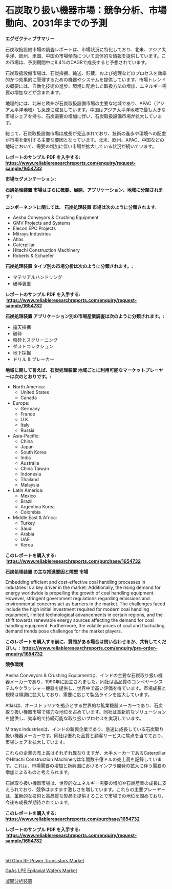 <p><h1>石炭取り扱い機器市場：競争分析、市場動向、2031年までの予測</h1></p><p><strong>エグゼクティブサマリー</strong></p>
<p><p>石炭取扱設備市場の調査レポートは、市場状況に特化しており、北米、アジア太平洋、欧州、米国、中国の市場傾向について具体的な情報を提供しています。この市場は、予測期間中に8.4%のCAGRで成長すると予想されています。</p><p>石炭取扱設備市場は、石炭採掘、輸送、貯蔵、および処理などのプロセスを効率的かつ効果的に管理するための機器やシステムを提供しています。市場トレンドの概要には、自動化技術の進歩、環境に配慮した取扱方法の増加、エネルギー需要の増加などが含まれます。</p><p>地理的には、北米と欧州が石炭取扱設備市場の主要な地域であり、APAC（アジア太平洋地域）も急速に成長しています。中国はアジア太平洋地域で最も大きな市場シェアを持ち、石炭需要の増加に伴い、石炭取扱設備市場が拡大しています。</p><p>総じて、石炭取扱設備市場は成長が見込まれており、技術の進歩や環境への配慮が市場を牽引する主要な要因となっています。北米、欧州、APAC、中国などの地域において、需要の増加に伴い市場が拡大している状況が続いています。</p></p>
<p><strong>レポートのサンプル PDF を入手する: <a href="https://www.reliableresearchreports.com/enquiry/request-sample/1654732">https://www.reliableresearchreports.com/enquiry/request-sample/1654732</a></strong></p>
<p><strong>市場セグメンテーション:</strong></p>
<p><strong> 石炭処理装置 市場はさらに概要、展開、アプリケーション、地域に分類されます :</strong></p>
<p><strong>コンポーネントに関しては、 石炭処理装置 市場は次のように分類されます: &nbsp;</strong></p>
<p><ul><li>Aesha Conveyors & Crushing Equipment</li><li>GMV Projects and Systems</li><li>Elecon EPC Projects</li><li>Mitrays Industries</li><li>Atlas</li><li>Caterpillar</li><li>Hitachi Construction Machinery</li><li>Roberts & Schaefer</li></ul></p>
<p><strong> 石炭処理装置 タイプ別の市場分析は次のように分類されます。:</strong></p>
<p><ul><li>マテリアルハンドリング</li><li>破砕装置</li></ul></p>
<p><strong>レポートのサンプル PDF を入手する: &nbsp;<a href="https://www.reliableresearchreports.com/enquiry/request-sample/1654732">https://www.reliableresearchreports.com/enquiry/request-sample/1654732</a></strong></p>
<p><strong> 石炭処理装置 アプリケーション別の市場産業調査は次のように分類されます。:</strong></p>
<p><ul><li>露天採掘</li><li>破砕</li><li>粉砕とスクリーニング</li><li>ダストコレクション</li><li>地下採掘</li><li>ドリル & ブレーカー</li></ul></p>
<p><strong>地域に関して言えば、石炭処理装置 地域ごとに利用可能なマーケットプレーヤーは次のとおりです。:</strong></p>
<p><ul>
    <li>
        North America:
        <ul>
            <li>United States</li>
            <li>Canada</li>
        </ul>
    </li>
    <li>
        Europe:
        <ul>
            <li>Germany</li>
            <li>France</li>
            <li>U.K.</li>
            <li>Italy</li>
            <li>Russia</li>
        </ul>
    </li>
    <li>
        Asia-Pacific:
        <ul>
            <li>China</li>
            <li>Japan</li>
            <li>South Korea</li>
            <li>India</li>
            <li>Australia</li>
            <li>China Taiwan</li>
            <li>Indonesia</li>
            <li>Thailand</li>
            <li>Malaysia</li>
        </ul>
    </li>
    <li>
        Latin America:
        <ul>
            <li>Mexico</li>
            <li>Brazil</li>
            <li>Argentina Korea</li>
            <li>Colombia</li>
        </ul>
    </li>
    <li>
        Middle East & Africa:
        <ul>
            <li>Turkey</li>
            <li>Saudi</li>
            <li>Arabia</li>
            <li>UAE</li>
            <li>Korea</li>
        </ul>
    </li>
    </ul></p>
<p><strong>このレポートを購入する: &nbsp;<a href="https://www.reliableresearchreports.com/purchase/1654732">https://www.reliableresearchreports.com/purchase/1654732</a></strong></p>
<p><strong>石炭処理装置 の主な推進要因と障壁 市場</strong></p>
<p><p>Embedding efficient and cost-effective coal handling processes in industries is a key driver in the market. Additionally, the rising demand for energy worldwide is propelling the growth of coal handling equipment. However, stringent government regulations regarding emissions and environmental concerns act as barriers in the market. The challenges faced include the high initial investment required for modern coal handling equipment, limited technological advancements in certain regions, and the shift towards renewable energy sources affecting the demand for coal handling equipment. Furthermore, the volatile prices of coal and fluctuating demand trends pose challenges for the market players.</p></p>
<p><strong>このレポートを購入する前に、質問がある場合は問い合わせるか、共有してください。:&nbsp; <a href="https://www.reliableresearchreports.com/enquiry/pre-order-enquiry/1654732">https://www.reliableresearchreports.com/enquiry/pre-order-enquiry/1654732</a></strong></p>
<p><strong>競争環境</strong></p>
<p><p>Aesha Conveyors & Crushing Equipmentは、インドの主要な石炭取り扱い機器メーカーであり、1990年に設立されました。同社は高品質のコンベヤーシステムやクラッシャー機器を提供し、世界中で高い評価を得ています。市場成長と規模は順調に拡大しており、需要に応じて製品ラインを拡大しています。</p><p>Atlasは、オーストラリアを拠点とする世界的な鉱業機器メーカーであり、石炭取り扱い機器市場で強力な地位を占めています。同社は革新的なソリューションを提供し、効率的で持続可能な取り扱いプロセスを実現しています。</p><p>Mitrays Industriesは、インドの新興企業であり、急速に成長している石炭取り扱い機器メーカーです。同社は優れた品質と顧客サービスに焦点を当てており、市場シェアを拡大しています。</p><p>これらの企業の売上高はそれぞれ異なりますが、大手メーカーであるCaterpillarやHitachi Construction Machineryは年間数十億ドルの売上高を記録しています。これは、市場需要の増加と新興国におけるインフラ開発の拡大に伴う需要の増加によるものと考えられます。</p><p>石炭取り扱い機器市場は、世界的なエネルギー需要の増加や石炭産業の成長に支えられており、競争はますます激しさを増しています。これらの主要プレーヤーは、革新的な技術と高品質な製品を提供することで市場での地位を固めており、今後も成長が期待されています。</p></p>
<p><strong>このレポートを購入する: &nbsp; <a href="https://www.reliableresearchreports.com/purchase/1654732">https://www.reliableresearchreports.com/purchase/1654732</a></strong></p>
<p><strong>レポートのサンプル PDF を入手する: &nbsp;<a href="https://www.reliableresearchreports.com/enquiry/request-sample/1654732">https://www.reliableresearchreports.com/enquiry/request-sample/1654732</a></strong><strong></strong></p>
<p>&nbsp;</p>
<p><p><a href="https://github.com/jerrycopelandthomaswsqd8q/Market-Research-Report-List-2/blob/main/50-ohm-rf-power-transistors-market.md">50 Ohm RF Power Transistors Market</a></p><p><a href="https://github.com/brenzgnarento/Market-Research-Report-List-1/blob/main/gaas-lpe-epitaxial-wafers-market.md">GaAs LPE Epitaxial Wafers Market</a></p><p><a href="https://github.com/Sophiaard2003/Market-Research-Report-List-1/blob/main/298690212925.md">凝固分析装置</a></p></p>